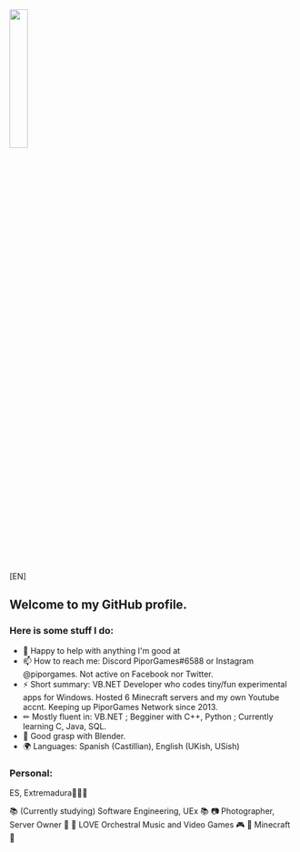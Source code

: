 
<img src="https://user-images.githubusercontent.com/61473628/227584813-f3382582-ce7b-40bf-9520-e8813b6ff615.png" width=25% height=25%>

[EN]
## Welcome to my GitHub profile.
### Here is some stuff I do:

- 🤗 Happy to help with anything I'm good at
- 📫 How to reach me: Discord PiporGames#6588 or Instagram @piporgames. Not active on Facebook nor Twitter.
- ⚡ Short summary: VB.NET Developer who codes tiny/fun experimental apps for Windows. Hosted 6 Minecraft servers and my own Youtube accnt. Keeping up PiporGames Network since 2013.
- ✏ Mostly fluent in: VB.NET ; Begginer with C++, Python ; Currently learning C, Java, SQL.
- 🌱 Good grasp with Blender.
- 🌍 Languages: Spanish (Castillian), English (UKish, USish)
 
### Personal:
ES, Extremadura💚🤍🖤

📚 (Currently studying) Software Engineering, UEx 📚
📷 Photographer, Server Owner 📖
🎵 LOVE Orchestral Music and Video Games 🎮
🛐 Minecraft 🛐
